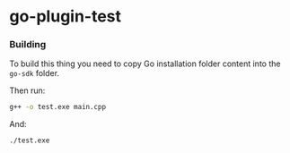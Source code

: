 # go-plugin-test

### Building

To build this thing you need to copy Go installation folder content into the `go-sdk` folder.<br>

Then run:
```bash
g++ -o test.exe main.cpp
```
And:
```bash
./test.exe
```
